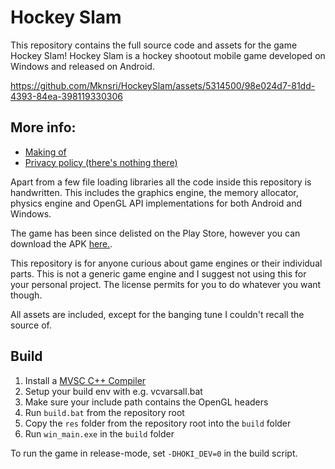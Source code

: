 # Hockey Slam
This repository contains the full source code and assets for the game Hockey Slam! Hockey Slam is a hockey shootout mobile game developed on Windows and released on Android.


https://github.com/Mknsri/HockeySlam/assets/5314500/98e024d7-81dd-4393-84ea-398119330306


## More info:

- [Making of](https://hockeyslam.com/makingof)
- [Privacy policy (there's nothing there)](https://hockeyslam.com/privacy)

Apart from a few file loading libraries all the code inside this repository is handwritten. This includes the graphics engine, the memory allocator, physics engine and OpenGL API implementations for both Android and Windows.

The game has been since delisted on the Play Store, however you can download the APK [here.](https://hockeyslam.com/android.apk).

This repository is for anyone curious about game engines or their individual parts. This is not a generic game engine and I suggest not using this for your personal project. The license permits for you to do whatever you want though.

All assets are included, except for the banging tune I couldn't recall the source of.

## Build
1. Install a [MVSC C++ Compiler](https://visualstudio.microsoft.com/vs/features/cplusplus/)
2. Setup your build env with e.g. vcvarsall.bat
3. Make sure your include path contains the OpenGL headers
4. Run `build.bat` from the repository root
5. Copy the `res` folder from the repository root into the `build` folder
6. Run `win_main.exe` in the `build` folder

To run the game in release-mode, set `-DHOKI_DEV=0` in the build script.


